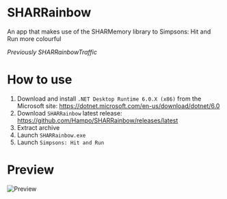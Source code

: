 # SHARRainbow
 An app that makes use of the SHARMemory library to Simpsons: Hit and Run more colourful
 
 *Previously SHARRainbowTraffic*

# How to use
1. Download and install `.NET Desktop Runtime 6.0.X (x86)` from the Microsoft site: https://dotnet.microsoft.com/en-us/download/dotnet/6.0
2. Download `SHARRainbow` latest release: https://github.com/Hampo/SHARRainbow/releases/latest
3. Extract archive
4. Launch `SHARRainbow.exe`
5. Launch `Simpsons: Hit and Run`

# Preview
![Preview](SHARRainbow.gif)